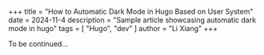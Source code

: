 +++
title = "How to Automatic Dark Mode in Hugo Based on User System"
date = 2024-11-4
description = "Sample article showcasing automatic dark mode in hugo"
tags = [
    "Hugo",
    "dev"
]
author = "Li Xiang"
+++

To be continued...